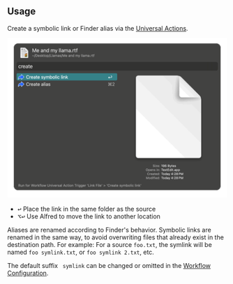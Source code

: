 ## Usage

Create a symbolic link or Finder alias via the [Universal Actions](https://www.alfredapp.com/help/features/universal-actions/).

![screenshot of Link Path universal actions](images/ua.png)

- <kbd>↩︎</kbd> Place the link in the same folder as the source
- <kbd>⌥</kbd><kbd>↩︎</kbd> Use Alfred to move the link to another location

Aliases are renamed according to Finder's behavior. Symbolic links are renamed in the same way, to avoid overwriting files that already exist in the destination path. For example: For a source `foo.txt`, the symlink will be named `foo symlink.txt`, or `foo symlink 2.txt`, etc.

The default suffix ` symlink` can be changed or omitted in the [Workflow Configuration](https://www.alfredapp.com/help/workflows/user-configuration/).
